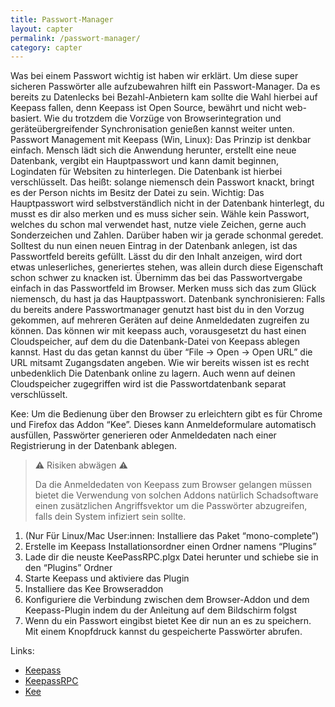 ```yaml
---
title: Passwort-Manager
layout: capter
permalink: /passwort-manager/
category: capter
---
```

Was bei einem Passwort wichtig ist haben wir erklärt. 
Um diese super sicheren Passwörter alle aufzubewahren hilft ein Passwort-Manager. Da es bereits zu Datenlecks bei Bezahl-Anbietern kam sollte die Wahl hierbei auf Keepass fallen, denn Keepass ist Open Source, bewährt und nicht web-basiert. Wie du trotzdem die Vorzüge von Browserintegration und geräteübergreifender Synchronisation genießen kannst weiter unten.
Passwort Management mit Keepass (Win, Linux):
Das Prinzip ist denkbar einfach. Mensch lädt sich die Anwendung herunter, erstellt eine neue Datenbank, vergibt ein Hauptpasswort und kann damit beginnen, Logindaten für Websiten zu hinterlegen. Die Datenbank ist hierbei verschlüsselt. Das heißt: solange niemensch dein Passwort knackt, bringt es der Person nichts im Besitz der Datei zu sein.
Wichtig: Das Hauptpasswort wird selbstverständlich nicht in der Datenbank hinterlegt, du musst es dir also merken und es muss sicher sein. Wähle kein Passwort, welches du schon mal verwendet hast, nutze viele Zeichen, gerne auch Sonderzeichen und Zahlen. Darüber haben wir ja gerade schonmal geredet. Solltest du nun einen neuen Eintrag in der Datenbank anlegen, ist das Passwortfeld bereits gefüllt. Lässt du dir den Inhalt anzeigen, wird dort etwas unleserliches, generiertes stehen, was allein durch diese Eigenschaft schon schwer zu knacken ist. Übernimm das bei das Passwortvergabe einfach in das Passwortfeld im Browser.
Merken muss sich das zum Glück niemensch, du hast ja das Hauptpasswort.
Datenbank synchronisieren:
Falls du bereits andere Passwortmanager genutzt hast bist du in den Vorzug gekommen, auf mehreren Geräten auf deine Anmeldedaten zugreifen zu können. Das können wir mit keepass auch, vorausgesetzt du hast einen Cloudspeicher, auf dem du die Datenbank-Datei von Keepass ablegen kannst.
Hast du das getan kannst du über “File -> Open -> Open URL” die URL mitsamt Zugangsdaten angeben.
Wie wir bereits wissen ist es recht unbedenklich Die Datenbank online zu lagern. Auch wenn auf deinen Cloudspeicher zugegriffen wird ist die Passwortdatenbank separat verschlüsselt.

Kee:
Um die Bedienung über den Browser zu erleichtern gibt es für Chrome und Firefox das Addon “Kee”. Dieses kann Anmeldeformulare automatisch ausfüllen, Passwörter generieren oder Anmeldedaten nach einer Registrierung in der Datenbank ablegen.

> ⚠ Risiken abwägen ⚠<br>
>
> Da die Anmeldedaten von Keepass zum Browser gelangen müssen bietet die Verwendung von solchen Addons natürlich Schadsoftware einen zusätzlichen Angriffsvektor um die Passwörter abzugreifen, falls dein System infiziert sein sollte.

1. (Nur Für Linux/Mac User:innen: Installiere das Paket “mono-complete”)
2. Erstelle im Keepass Installationsordner einen Ordner namens “Plugins”
3. Lade dir die neuste KeePassRPC.plgx Datei herunter und schiebe sie in den “Plugins” Ordner
4. Starte Keepass und aktiviere das Plugin
5. Installiere das Kee Browseraddon
6. Konfiguriere die Verbindung zwischen dem Browser-Addon und dem Keepass-Plugin indem du der Anleitung auf dem Bildschirm folgst
7. Wenn du ein Passwort eingibst bietet Kee dir nun an es zu speichern. Mit einem Knopfdruck kannst du gespeicherte Passwörter abrufen.

Links:

- [Keepass](https://keepass.info/)
- [KeepassRPC](https://keepass.info/plugins.html#keepassrpc)
- [Kee](https://www.kee.pm)
